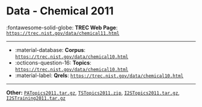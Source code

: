 # Data - Chemical 2011 

:fontawesome-solid-globe: **TREC Web Page**: [`https://trec.nist.gov/data/chemical11.html`](https://trec.nist.gov/data/chemical11.html)

---

- :material-database: **Corpus**: [`https://trec.nist.gov/data/chemical10.html`](https://trec.nist.gov/data/chemical10.html)
- :octicons-question-16: **Topics**: [`https://trec.nist.gov/data/chemical10.html`](https://trec.nist.gov/data/chemical10.html)
- :material-label: **Qrels**: [`https://trec.nist.gov/data/chemical10.html`](https://trec.nist.gov/data/chemical10.html)


---

**Other:** [`PATopics2011.tar.gz`](http://ir.nist.gov/TREC2010-CHEM/trec/2011/PATopics2011.tar.gz), [`TSTopics2011.zip`](http://ir.nist.gov/TREC2010-CHEM/trec/2011/TSTopics2011.zip), [`I2STopics2011.tar.gz`](http://ir.nist.gov/TREC2010-CHEM/trec/2011/I2STopics2011.tar.gz), [`I2STraining2011.tar.gz`](http://ir.nist.gov/TREC2010-CHEM/trec/2011/I2STraining2011.tar.gz)

